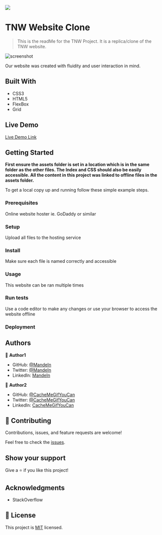 ![](https://img.shields.io/badge/Microverse-blueviolet)

# TNW Website Clone

> This is the readMe for the TNW Project. It is a replica/clone of the TNW website.

![screenshot](./app_screenshot.png)

Our website was created with fluidity and user interaction in mind.

## Built With

- CSS3
- HTML5
- FlexBox
- Grid

## Live Demo

[Live Demo Link](https://mandeln.github.io/The-next-web-project/)


## Getting Started

**First ensure the assets folder is set in a location which is in the same folder as the other files. The Index and CSS should also be easily accessible. All the content in this project was linked to offline files in the assets folder.**



To get a local copy up and running follow these simple example steps.

### Prerequisites
Online website hoster ie. GoDaddy or similar

### Setup

Upload all files to the hosting service

### Install

Make sure each file is named correctly and accessible

### Usage

This website can be ran multiple times

### Run tests

Use a code editor to make any changes or use your browser to access the website offline

### Deployment



## Authors

👤 **Author1**

- GitHub: [@MandeIn](https://github.com/MandeIn)
- Twitter: [@MandeIn](https://twitter.com/MandeIn)
- LinkedIn: [MandeIn](https://linkedin.com/MandeIn)

👤 **Author2**

- GitHub: [@CacheMeGifYouCan](https://github.com/CacheMeGifYouCan)
- Twitter: [@CacheMeGifYouCan](https://twitter.com/CacheMeGifYouCan)
- LinkedIn: [CacheMeGifYouCan](https://linkedin.com/CacheMeGifYouCan)

## 🤝 Contributing

Contributions, issues, and feature requests are welcome!

Feel free to check the [issues](https://github.com/Mandeln/The-next-web-project/issues).

## Show your support

Give a ⭐️ if you like this project!

## Acknowledgments

- StackOverflow

## 📝 License

This project is [MIT](https://opensource.org/licenses/MIT) licensed.

